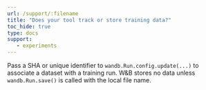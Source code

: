 ```yaml
---
url: /support/:filename
title: "Does your tool track or store training data?"
toc_hide: true
type: docs
support:
   - experiments
---
```

Pass a SHA or unique identifier to `wandb.Run.config.update(...)` to associate a dataset with a training run. W&B stores no data unless `wandb.Run.save()` is called with the local file name.